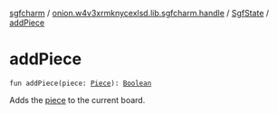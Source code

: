 [sgfcharm](../../index.md) / [onion.w4v3xrmknycexlsd.lib.sgfcharm.handle](../index.md) / [SgfState](index.md) / [addPiece](./add-piece.md)

# addPiece

`fun addPiece(piece: `[`Piece`](../-piece/index.md)`): `[`Boolean`](https://kotlinlang.org/api/latest/jvm/stdlib/kotlin/-boolean/index.html)

Adds the [piece](add-piece.md#onion.w4v3xrmknycexlsd.lib.sgfcharm.handle.SgfState$addPiece(onion.w4v3xrmknycexlsd.lib.sgfcharm.handle.Piece)/piece) to the current board.

